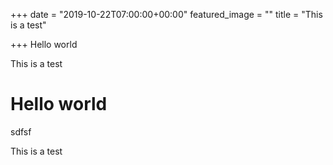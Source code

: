 +++
date = "2019-10-22T07:00:00+00:00"
featured_image = ""
title = "This is a test"

+++
Hello world

This is a test

# Hello world

sdfsf

This is a test